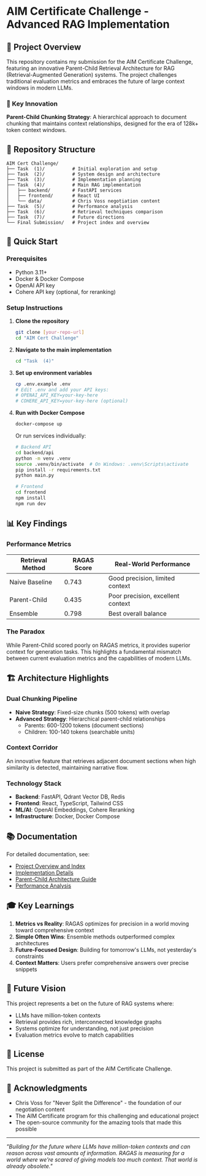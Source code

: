 # AIM Certificate Challenge - Advanced RAG Implementation

## 🎯 Project Overview

This repository contains my submission for the AIM Certificate Challenge, featuring an innovative Parent-Child Retrieval Architecture for RAG (Retrieval-Augmented Generation) systems. The project challenges traditional evaluation metrics and embraces the future of large context windows in modern LLMs.

### 🔑 Key Innovation

**Parent-Child Chunking Strategy**: A hierarchical approach to document chunking that maintains context relationships, designed for the era of 128k+ token context windows.

## 📁 Repository Structure

```
AIM Cert Challenge/
├── Task  (1)/          # Initial exploration and setup
├── Task  (2)/          # System design and architecture
├── Task  (3)/          # Implementation planning
├── Task  (4)/          # Main RAG implementation
│   ├── backend/        # FastAPI services
│   ├── frontend/       # React UI
│   └── data/           # Chris Voss negotiation content
├── Task  (5)/          # Performance analysis
├── Task  (6)/          # Retrieval techniques comparison
├── Task  (7)/          # Future directions
└── Final Submission/   # Project index and overview
```

## 🚀 Quick Start

### Prerequisites

- Python 3.11+
- Docker & Docker Compose
- OpenAI API key
- Cohere API key (optional, for reranking)

### Setup Instructions

1. **Clone the repository**
   ```bash
   git clone [your-repo-url]
   cd "AIM Cert Challenge"
   ```

2. **Navigate to the main implementation**
   ```bash
   cd "Task  (4)"
   ```

3. **Set up environment variables**
   ```bash
   cp .env.example .env
   # Edit .env and add your API keys:
   # OPENAI_API_KEY=your-key-here
   # COHERE_API_KEY=your-key-here (optional)
   ```

4. **Run with Docker Compose**
   ```bash
   docker-compose up
   ```

   Or run services individually:
   ```bash
   # Backend API
   cd backend/api
   python -m venv .venv
   source .venv/bin/activate  # On Windows: .venv\Scripts\activate
   pip install -r requirements.txt
   python main.py

   # Frontend
   cd frontend
   npm install
   npm run dev
   ```

## 📊 Key Findings

### Performance Metrics

| Retrieval Method | RAGAS Score | Real-World Performance |
|-----------------|-------------|------------------------|
| Naive Baseline | 0.743 | Good precision, limited context |
| Parent-Child | 0.435 | Poor precision, excellent context |
| Ensemble | 0.798 | Best overall balance |

### The Paradox

While Parent-Child scored poorly on RAGAS metrics, it provides superior context for generation tasks. This highlights a fundamental mismatch between current evaluation metrics and the capabilities of modern LLMs.

## 🏗️ Architecture Highlights

### Dual Chunking Pipeline
- **Naive Strategy**: Fixed-size chunks (500 tokens) with overlap
- **Advanced Strategy**: Hierarchical parent-child relationships
  - Parents: 600-1200 tokens (document sections)
  - Children: 100-140 tokens (searchable units)

### Context Corridor
An innovative feature that retrieves adjacent document sections when high similarity is detected, maintaining narrative flow.

### Technology Stack
- **Backend**: FastAPI, Qdrant Vector DB, Redis
- **Frontend**: React, TypeScript, Tailwind CSS
- **ML/AI**: OpenAI Embeddings, Cohere Reranking
- **Infrastructure**: Docker, Docker Compose

## 📚 Documentation

For detailed documentation, see:
- [Project Overview and Index](Final%20Submission/Final.md)
- [Implementation Details](Task%20%20(4)/README.md)
- [Parent-Child Architecture Guide](Task%20%20(4)/PARENT_CHILD_CHUNKING_IMPLEMENTATION_GUIDE.md)
- [Performance Analysis](Task%20%20(5)/Task_05.md)

## 🎓 Key Learnings

1. **Metrics vs Reality**: RAGAS optimizes for precision in a world moving toward comprehensive context
2. **Simple Often Wins**: Ensemble methods outperformed complex architectures
3. **Future-Focused Design**: Building for tomorrow's LLMs, not yesterday's constraints
4. **Context Matters**: Users prefer comprehensive answers over precise snippets

## 🔮 Future Vision

This project represents a bet on the future of RAG systems where:
- LLMs have million-token contexts
- Retrieval provides rich, interconnected knowledge graphs
- Systems optimize for understanding, not just precision
- Evaluation metrics evolve to match capabilities

## 📄 License

This project is submitted as part of the AIM Certificate Challenge.

## 🙏 Acknowledgments

- Chris Voss for "Never Split the Difference" - the foundation of our negotiation content
- The AIM Certificate program for this challenging and educational project
- The open-source community for the amazing tools that made this possible

---

*"Building for the future where LLMs have million-token contexts and can reason across vast amounts of information. RAGAS is measuring for a world where we're scared of giving models too much context. That world is already obsolete."*